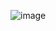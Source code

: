 ![image](https://github.com/Carlosomr/Flutuar-Desafio-Rocketseat/assets/142277959/888a6dc3-6dac-4615-8c16-fedee27b00fc)
